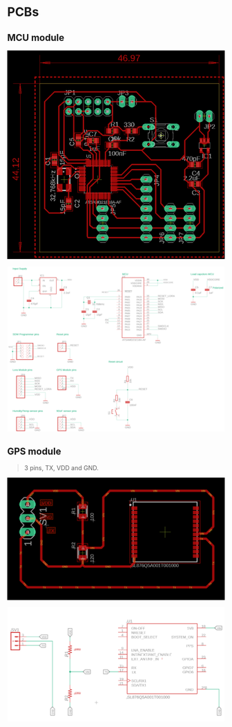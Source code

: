 # PCBs

## MCU module

![Board](./img/mcu_module_brd.png)

![Scheme](./img/mcu_module_sch.png)

## GPS module

> 3 pins, TX, VDD and GND.

![Board](./img/gps_module_brd.png)

![Scheme](./img/gps_module_sch.png)
